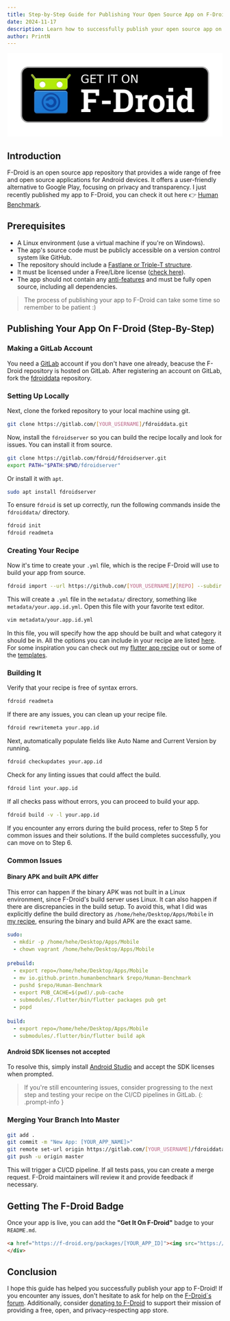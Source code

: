 ```yaml
---
title: Step-by-Step Guide for Publishing Your Open Source App on F-Droid
date: 2024-11-17
description: Learn how to successfully publish your open source app on F-Droid, the Google Play alternative.
author: PrintN
---
```

![Image 0](0.webp)
## Introduction
F-Droid is an open source app repository that provides a wide range of free and open source applications for Android devices. It offers a user-friendly alternative to Google Play, focusing on privacy and transparency. I just recently published my app to F-Droid, you can check it out here 👉 [Human Benchmark](https://f-droid.org/en/packages/io.github.printn.humanbenchmark/).

## Prerequisites
- A Linux environment (use a virtual machine if you're on Windows).
- The app's source code must be publicly accessible on a version control system like GitHub.
- The repository should include a [Fastlane or Triple-T structure](https://f-droid.org/docs/All_About_Descriptions_Graphics_and_Screenshots/).
- It must be licensed under a Free/Libre license ([check here](https://spdx.org/licenses/)).
- The app should not contain any [anti-features](https://f-droid.org/en/docs/Anti-Features/) and must be fully open source, including all dependencies.

> The process of publishing your app to F-Droid can take some time so remember to be patient :)

## Publishing Your App On F-Droid (Step-By-Step)

### Making a GitLab Account
You need a [GitLab](https://gitlab.com/) account if you don't have one already, beacuse the F-Droid repository is hosted on GitLab. After registering an account on GitLab, fork the [fdroiddata](https://gitlab.com/fdroid/fdroiddata/) repository.

### Setting Up Locally
Next, clone the forked repository to your local machine using git.
```bash
git clone https://gitlab.com/[YOUR_USERNAME]/fdroiddata.git
```
Now, install the `fdroidserver` so you can build the recipe locally and look for issues. You can install it from source.
```bash
git clone https://gitlab.com/fdroid/fdroidserver.git
export PATH="$PATH:$PWD/fdroidserver"
```
Or install it with `apt`.
```bash
sudo apt install fdroidserver
```
To ensure `fdroid` is set up correctly, run the following commands inside the `fdroiddata/` directory.
```bash
fdroid init
fdroid readmeta
```

### Creating Your Recipe
Now it's time to create your `.yml` file, which is the recipe F-Droid will use to build your app from source.
```bash
fdroid import --url https://github.com/[YOUR_USERNAME]/[REPO] --subdir app
```
This will create a `.yml` file in the `metadata/` directory, something like `metadata/your.app.id.yml`. Open this file with your favorite text editor.
```bash
vim metadata/your.app.id.yml
```
In this file, you will specify how the app should be built and what category it should be in. All the options you can include in your recipe are listed [here](https://f-droid.org/en/docs/Build_Metadata_Reference). For some inspiration you can check out my [flutter app recipe](https://gitlab.com/fdroid/fdroiddata/-/blob/5144fad9f969c2f7863a8246767fa7f7c297df6d/metadata/io.github.printn.humanbenchmark.yml) out or some of the [templates](https://gitlab.com/fdroid/fdroiddata/-/tree/master/templates).

### Building It
Verify that your recipe is free of syntax errors.
```bash
fdroid readmeta
```
If there are any issues, you can clean up your recipe file.
```bash
fdroid rewritemeta your.app.id
```
Next, automatically populate fields like Auto Name and Current Version by running.
```bash
fdroid checkupdates your.app.id
```
Check for any linting issues that could affect the build.
```bash
fdroid lint your.app.id
```
If all checks pass without errors, you can proceed to build your app.
```bash
fdroid build -v -l your.app.id
```
If you encounter any errors during the build process, refer to Step 5 for common issues and their solutions. If the build completes successfully, you can move on to Step 6.

### Common Issues
#### Binary APK and built APK differ
This error can happen if the binary APK was not built in a Linux environment, since F-Droid's build server uses Linux. It can also happen if there are discrepancies in the build setup. To avoid this, what I did was explicitly define the build directory as `/home/hehe/Desktop/Apps/Mobile` in [my recipe](https://gitlab.com/fdroid/fdroiddata/-/blob/5144fad9f969c2f7863a8246767fa7f7c297df6d/metadata/io.github.printn.humanbenchmark.yml), ensuring the binary and build APK are the exact same.
```yaml
sudo:
  - mkdir -p /home/hehe/Desktop/Apps/Mobile
  - chown vagrant /home/hehe/Desktop/Apps/Mobile

prebuild:
  - export repo=/home/hehe/Desktop/Apps/Mobile
  - mv io.github.printn.humanbenchmark $repo/Human-Benchmark
  - pushd $repo/Human-Benchmark
  - export PUB_CACHE=$(pwd)/.pub-cache
  - submodules/.flutter/bin/flutter packages pub get
  - popd

build:
  - export repo=/home/hehe/Desktop/Apps/Mobile
  - submodules/.flutter/bin/flutter build apk
```

#### Android SDK licenses not accepted
To resolve this, simply install [Android Studio](https://developer.android.com/studio/install#linux) and accept the SDK licenses when prompted.

> If you're still encountering issues, consider progressing to the next step and testing your recipe on the CI/CD pipelines in GitLab.
{: .prompt-info }

### Merging Your Branch Into Master
```bash
git add .
git commit -m "New App: [YOUR_APP_NAME]>"
git remote set-url origin https://gitlab.com/[YOUR_USERNAME]/fdroiddata.git
git push -u origin master
```
This will trigger a CI/CD pipeline. If all tests pass, you can create a merge request. F-Droid maintainers will review it and provide feedback if necessary.

## Getting The F-Droid Badge
Once your app is live, you can add the **"Get It On F-Droid"** badge to your `README.md`.
```html
<a href="https://f-droid.org/packages/[YOUR_APP_ID]"><img src="https://f-droid.org/badge/get-it-on.png" width="20%"></a>
</div>
```

## Conclusion
I hope this guide has helped you successfully publish your app to F-Droid! If you encounter any issues, don't hesitate to ask for help on the [F-Droid`s forum](https://forum.f-droid.org/). Additionally, consider [donating to F-Droid](https://f-droid.org/en/donate/)  to support their mission of providing a free, open, and privacy-respecting app store.